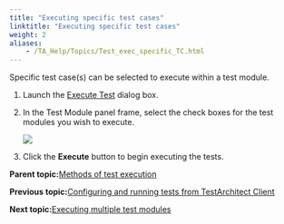 ```yaml
--- 
title: "Executing specific test cases"
linktitle: "Executing specific test cases"
weight: 2
aliases: 
    - /TA_Help/Topics/Test_exec_specific_TC.html
---
```


Specific test case\(s\) can be selected to execute within a test module.

1.  Launch the [Execute Test](Test_exec_test_execution.html) dialog box.

2.  In the Test Module panel frame, select the check boxes for the test modules you wish to execute.

    ![](/images//Images/ug57.png)

3.  Click the **Execute** button to begin executing the tests.


**Parent topic:**[Methods of test execution](/TA_Help/Topics/Test_exec_methods.html)

**Previous topic:**[Configuring and running tests from TestArchitect Client](/TA_Help/Topics/Test_exec_test_execution.html)

**Next topic:**[Executing multiple test modules](/TA_Help/Topics/Test_exec_multiple_TM.html)

